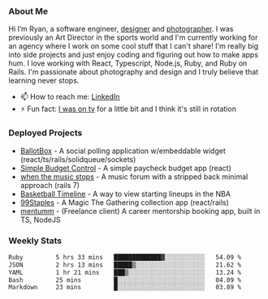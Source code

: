 ### About Me
Hi I’m Ryan, a software engineer, [designer](https://www.denvermullets.com/video) and [photographer](https://www.denvermullets.com/). I was previously an Art Director in the sports world and I'm currently working for an agency where I work on some cool stuff that I can't share! I'm really big into side projects and just enjoy coding and figuring out how to make apps hum. I love working with React, Typescript, Node.js, Ruby, and Ruby on Rails. I'm passionate about photography and design and I truly believe that learning never stops.

- 📫 How to reach me: [LinkedIn](https://www.linkedin.com/in/ryanvaznis)
- ⚡ Fun fact: [I was on tv](https://vimeo.com/381425882) for a little bit and I think it's still in rotation

### Deployed Projects
- [BallotBox](https://voteballotbox.com/) - A social polling application w/embeddable widget (react/ts/rails/solidqueue/sockets)
- [Simple Budget Control](https://simplebudgetcontrol.com/) - A simple paycheck budget app (react)
- [when the music stops](https://whenthemusicstops.net) - A music forum with a stripped back minimal approach (rails 7)
- [Basketball Timeline](https://basketball-timeline.com/?team=PHO&year=2023) - A way to view starting lineups in the NBA
- [99Staples](https://www.99staples.com/collections/denvermullets/9) - A Magic The Gathering collection app (react/rails)
- [mentumm](https://portal.mentumm.com/) - (Freelance client) A career mentorship booking app, built in TS, NodeJS

### Weekly Stats
<!--START_SECTION:waka-->

```txt
Ruby         5 hrs 33 mins   █████████████▓░░░░░░░░░░░   54.09 %
JSON         2 hrs 13 mins   █████▒░░░░░░░░░░░░░░░░░░░   21.62 %
YAML         1 hr 21 mins    ███▒░░░░░░░░░░░░░░░░░░░░░   13.24 %
Bash         25 mins         █░░░░░░░░░░░░░░░░░░░░░░░░   04.09 %
Markdown     23 mins         █░░░░░░░░░░░░░░░░░░░░░░░░   03.89 %
```

<!--END_SECTION:waka-->
